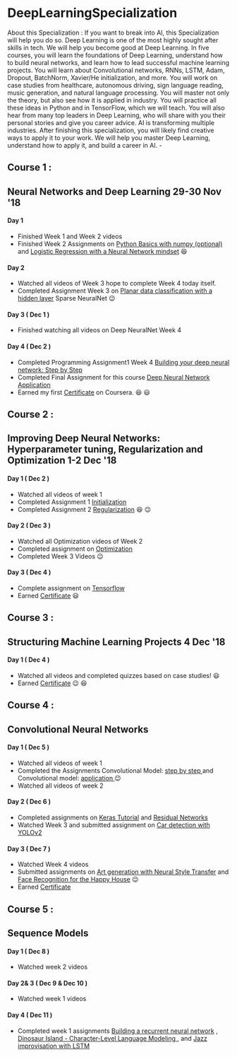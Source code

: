 # DeepLearningSpecialization
About this Specialization : If you want to break into AI, this Specialization will help you do so. Deep Learning is one of the most highly sought after skills in tech. We will help you become good at Deep Learning.  In five courses, you will learn the foundations of Deep Learning, understand how to build neural networks, and learn how to lead successful machine learning projects. You will learn about Convolutional networks, RNNs, LSTM, Adam, Dropout, BatchNorm, Xavier/He initialization, and more. You will work on case studies from healthcare, autonomous driving, sign language reading, music generation, and natural language processing. You will master not only the theory, but also see how it is applied in industry. You will practice all these ideas in Python and in TensorFlow, which we will teach.  You will also hear from many top leaders in Deep Learning, who will share with you their personal stories and give you career advice.  AI is transforming multiple industries. After finishing this specialization, you will likely find creative ways to apply it to your work.  We will help you master Deep Learning, understand how to apply it, and build a career in AI. -
## Course 1 : 
## Neural Networks and Deep Learning 29-30 Nov '18 
#### Day 1  
*  Finished Week 1 and Week 2 videos
*  Finished Week 2 Assignments on [Python Basics with numpy (optional)](https://www.coursera.org/learn/neural-networks-deep-learning/programming/XHpfv/python-basics-with-numpy-optional) and  [Logistic Regression with a Neural Network mindset](https://www.coursera.org/learn/neural-networks-deep-learning/programming/XaIWT/logistic-regression-with-a-neural-network-mindset) :satisfied:
#### Day 2
*  Watched all videos of Week 3 hope to complete Week 4 today itself.
*  Completed Assignment Week 3 on [Planar data classification with a hidden layer](https://www.coursera.org/learn/neural-networks-deep-learning/programming/wRuwL/planar-data-classification-with-a-hidden-layer) Sparse NeuralNet :wink:
#### Day 3 ( Dec 1 )
* Finished watching all videos on Deep NeuralNet Week 4
#### Day 4 ( Dec 2 )
* Completed Programming Assignment1 Week 4 [Building your deep neural network: Step by Step](https://www.coursera.org/learn/neural-networks-deep-learning/programming/c4HO0/building-your-deep-neural-network-step-by-step)
* Completed Final Assignment for this course [Deep Neural Network Application](https://www.coursera.org/learn/neural-networks-deep-learning/programming/TSPse/deep-neural-network-application)
* Earned my first [Certificate](https://www.coursera.org/account/accomplishments/certificate/XVJ5QS5S5D2Y) on Coursera. :satisfied: :smiley:
## Course 2 : 
## Improving Deep Neural Networks: Hyperparameter tuning, Regularization and Optimization 1-2 Dec '18 
#### Day 1  ( Dec 2 )
* Watched all videos of week 1
* Completed Assignment 1 [Initialization](https://www.coursera.org/learn/deep-neural-network/programming/XOESP/initialization)
* Completed Assignment 2 [Regularization](https://www.coursera.org/learn/deep-neural-network/programming/SXQaI/regularization) :satisfied: :wink:
#### Day 2 ( Dec 3 )
* Watched all Optimization videos of Week 2
* Completed assignment on [Optimization](https://www.coursera.org/learn/deep-neural-network/programming/Ckiv2/optimization)
* Completed Week 3 Videos :wink:
#### Day 3 ( Dec 4 )
* Complete assignment on [Tensorflow](https://www.coursera.org/learn/deep-neural-network/programming/BFd89/tensorflow)
* Earned [Certificate](https://www.coursera.org/account/accomplishments/certificate/ZEVXUEUU5LMG) :smiley:
## Course 3 :
## Structuring Machine Learning Projects 4 Dec '18
#### Day 1 ( Dec 4 )
* Watched all videos and completed quizzes based on case studies! :smiley:
* Earned [Certificate](https://www.coursera.org/account/accomplishments/certificate/HNSJUU7B4RS2) :wink: :satisfied:
## Course 4 :
## Convolutional Neural Networks
#### Day 1 ( Dec 5 )
* Watched all videos of week 1 
* Completed the Assignments Convolutional Model: [step by step ](https://www.coursera.org/learn/convolutional-neural-networks/programming/qO8ng/convolutional-model-step-by-step) and Convolutional model: [application  ](https://www.coursera.org/learn/convolutional-neural-networks/programming/bwbJV/convolutional-model-application) :wink:
* Watched all videos of week 2 
#### Day 2 ( Dec 6 )
* Completed assignments on [Keras Tutorial](https://www.coursera.org/learn/convolutional-neural-networks/notebook/tEOkX/keras-tutorial-the-happy-house-not-graded) and [Residual Networks](https://www.coursera.org/learn/convolutional-neural-networks/programming/OEpi5/residual-networks)
* Watched Week 3 and submitted assignment on [Car detection with YOLOv2](https://www.coursera.org/learn/convolutional-neural-networks/programming/OMdut/car-detection-with-yolov2/submission)
#### Day 3 ( Dec 7 )
* Watched Week 4 videos
* Submitted assignments on [Art generation with Neural Style Transfer](https://www.coursera.org/learn/convolutional-neural-networks/programming/owWbQ/art-generation-with-neural-style-transfer) and [Face Recognition for the Happy House](https://www.coursera.org/learn/convolutional-neural-networks/programming/IaknP/face-recognition-for-the-happy-house) :wink:
* Earned [Certificate](https://www.coursera.org/account/accomplishments/certificate/NUQYD7W9G2BC)
## Course 5 :
## Sequence Models
#### Day 1 ( Dec 8 )
* Watched week 2 videos
#### Day 2& 3 ( Dec 9 & Dec 10 )
* Watched week 1 videos
#### Day 4 ( Dec 11 )
* Completed week 1 assignments [Building a recurrent neural network](https://www.coursera.org/learn/nlp-sequence-models/programming/xxuVc/building-a-recurrent-neural-network-step-by-step) , [Dinosaur Island - Character-Level Language Modeling
](https://www.coursera.org/learn/nlp-sequence-models/programming/1dYg0/dinosaur-island-character-level-language-modeling) , and [Jazz improvisation with LSTM](https://www.coursera.org/learn/nlp-sequence-models/programming/EG0F7/jazz-improvisation-with-lstm)
 
